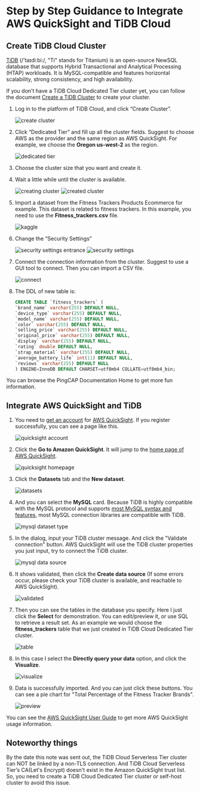 # Step by Step Guidance to Integrate AWS QuickSight and TiDB Cloud

## Create TiDB Cloud Cluster

[TiDB](https://github.com/pingcap/tidb) (/’taɪdiːbi:/, "Ti" stands for Titanium) is an open-source NewSQL database that supports Hybrid Transactional and Analytical Processing (HTAP) workloads. It is MySQL-compatible and features horizontal scalability, strong consistency, and high availability.

If you don't have a TiDB Cloud Dedicated Tier cluster yet, you can follow the document [Create a TiDB Cluster](https://docs.pingcap.com/tidbcloud/create-tidb-cluster) to create your cluster.

1. Log in to the platform of TiDB Cloud, and click “Create Cluster”.

    ![create cluster](/assets/create-cluster.png)

2. Click “Dedicated Tier” and fill up all the cluster fields. Suggest to choose AWS as the provider and the same region as AWS QuickSight. For example, we choose the **Oregon us-west-2** as the region.

    ![dedicated tier](/assets/dedicated-tier.png)

3. Choose the cluster size that you want and create it.
4. Wait a little while until the cluster is available.

    ![creating cluster](/assets/creating-cluster.png)
    ![created cluster](/assets/created-cluster.png)

5. Import a dataset from the Fitness Trackers Products Ecommerce for example. This dataset is related to fitness trackers. In this example, you need to use the **Fitness_trackers.csv** file.

    ![kaggle](/assets/kaggle.png)

6. Change the “Security Settings”

    ![security settings entrance](/assets/security-settings-entrance.png)
    ![security settings](/assets/security-settings.png)

7. Connect the connection information from the cluster. Suggest to use a GUI tool to connect. Then you can import a CSV file.

    ![connect](/assets/connect.png)

8. The DDL of new table is:

    ```sql
    CREATE TABLE `fitness_trackers` (
    `brand_name` varchar(255) DEFAULT NULL,
    `device_type` varchar(255) DEFAULT NULL,
    `model_name` varchar(255) DEFAULT NULL,
    `color` varchar(255) DEFAULT NULL,
    `selling_price` varchar(255) DEFAULT NULL,
    `original_price` varchar(255) DEFAULT NULL,
    `display` varchar(255) DEFAULT NULL,
    `rating` double DEFAULT NULL,
    `strap_material` varchar(255) DEFAULT NULL,
    `average_battery_life` int(11) DEFAULT NULL,
    `reviews` varchar(255) DEFAULT NULL
    ) ENGINE=InnoDB DEFAULT CHARSET=utf8mb4 COLLATE=utf8mb4_bin;
    ```

You can browse the PingCAP Documentation Home to get more fun information.

## Integrate AWS QuickSight and TiDB

1. You need to [get an account](https://portal.aws.amazon.com/billing/signup?client=quicksight&fid=441BE2A63D1F1F56-313F2AF2462BDF3C&redirect_url=https%3A%2F%2Fquicksight.aws.amazon.com%2Fsn%2Fconsole%2Fsignup#/start&refid=ha_awssm-evergreen-free_tier) for [AWS QuickSight](https://aws.amazon.com/quicksight). If you register successfully, you can see a page like this.

    ![quicksight account](/assets/quicksight-account.png)

2. Click the **Go to Amazon QuickSight**. It will jump to the [home page of AWS QuickSight](https://us-west-2.quicksight.aws.amazon.com/sn/start/analyses).

    ![quicksight homepage](/assets/quicksight-homepage.png)

3. Click the **Datasets** tab and the **New dataset**.

    ![datasets](/assets/datasets.png)

4. And you can select the **MySQL** card. Because TiDB is highly compatible with the MySQL protocol and supports [most MySQL syntax and features](https://docs.pingcap.com/tidb/stable/mysql-compatibility), most MySQL connection libraries are compatible with TiDB.

    ![mysql dataset type](/assets/mysql-dataset-type.png)

5. In the dialog, input your TiDB cluster message. And click the "Validate connection" button. AWS QuickSight will use the TiDB cluster properties you just input, try to connect the TiDB cluster.

    ![mysql data source](/assets/mysql-data-source.png)

6. It shows validated, then click the **Create data source** (If some errors occur, please check your TiDB cluster is available, and reachable to AWS QuickSight).

    ![validated](/assets/validated.png)

7. Then you can see the tables in the database you specify. Here I just click the **Select** for demonstration. You can edit/preview it, or use SQL to retrieve a result set. As an example we would choose the **fitness_trackers** table that we just created in TiDB Cloud Dedicated Tier cluster.

    ![table](/assets/table.png)

8. In this case I select the **Directly query your data** option, and click the **Visualize**.

    ![visualize](/assets/visualize.png)

9. Data is successfully imported. And you can just click these buttons. You can see a pie chart for "Total Percentage of the Fitness Tracker Brands".

    ![preview](/assets/preview.png)

You can see the [AWS QuickSight User Guide](https://docs.aws.amazon.com/quicksight/latest/user/welcome.html) to get more AWS QuickSight usage information.

## Noteworthy things

By the date this note was sent out, the TiDB Cloud Serverless Tier cluster can NOT be linked by a non-TLS connection. And TiDB Cloud Serverless Tier’s CA(Let's Encrypt) doesn't exist in the Amazon QuickSight trust list. So, you need to create a TiDB Cloud Dedicated Tier cluster or self-host cluster to avoid this issue.
